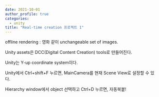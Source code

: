 ```yaml
---
date: 2021-10-01
author_profile: true
categories:
  - unity
title: "Real-time creation 프로젝트 1"
---
```

offline rendering : 영화 같이 unchangeable set of images.

Unity assets은 DCC(Digital Content Creation) tools로 만들어진다.

Unity는 Y-up coordinate system이다. 

Unity에서 Ctrl+shift+F 누르면, MainCamera를 현재 Scene View로 설정할 수 있다.

Hierarchy window에서 object 선택하고 Ctrl+D 누르면, 자동복붙! 
